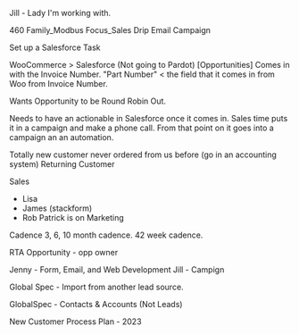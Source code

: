 Jill - Lady I'm working with. 


460 Family_Modbus Focus_Sales Drip Email Campaign

Set up a Salesforce Task



WooCommerce > Salesforce (Not going to Pardot) [Opportunities] Comes in with the Invoice Number. "Part Number" < the field that it comes in from Woo from Invoice Number. 

Wants Opportunity to be Round Robin Out. 

Needs to have an actionable in Salesforce once it comes in. Sales time puts it in a campaign and make a phone call. From that point on it goes into a campaign an an automation. 

Totally new customer never ordered from us before (go in an accounting system)
Returning Customer

Sales
- Lisa 
- James (stackform)
- Rob
Patrick is on Marketing


Cadence 3, 6, 10 month cadence. 42 week cadence. 

RTA Opportunity - opp owner

Jenny - Form, Email, and Web Development 
Jill - Campign 


Global Spec - Import from another lead source. 

GlobalSpec - Contacts & Accounts (Not Leads)

New Customer Process Plan - 2023